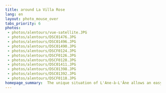 ```yaml
---
title: around La Villa Rose
lang: en
layout: photo_mouse_over
tabs_priority: 6
photos:
 - photos/alentours/vue-satellite.JPG
 - photos/alentours/DSC01476.JPG
 - photos/alentours/DSC01496.JPG
 - photos/alentours/DSC01490.JPG
 - photos/alentours/DSCF0124.JPG
 - photos/alentours/DSCF0126.JPG
 - photos/alentours/DSCF0128.JPG
 - photos/alentours/DSC01411.JPG
 - photos/alentours/DSC01398.JPG
 - photos/alentours/DSC01392.JPG
 - photos/alentours/DSCF0118.JPG
homepage_summary:  The unique situation of L'Ane-à-L'Âne allows an easy access to the beautiful beaches of the South of Martinique, to the rain forest of the North, to the Diamant.... and to the L'anse-à-L'Âne beach [...]description: One this satelitte photography you can evaluate how close the lovely beach of L'Anse-à-L'äne is. <br>The beach of L'Anse-à-L'Âne is protected by small palm trees. There are a few bars and restaurants that will allow the less courageous guests to drink without waiting during the three minutes that it takes to come back to La Villa Rose. There a pier on the beach, and you can take the shuttle to Fort-de-France from this pier. There is a departure every 30 minutes. <br>However, Martinique is not just L'Anse-à-L'Âne. Thank to its very central position in the island, you can very easily go to the beautiful beaches in the South, starting with the most famous, Les Salines. <br>You can also go to the north, in the rain forest, in the Garden of Balata. You can also go to the beautiful beaches of the Caribean coast, with the spectacular beach at l'Anse de la Couleuvre.
---
```

